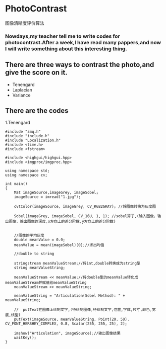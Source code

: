 # PhotoContrast
图像清晰度评价算法
### Nowdays,my teacher tell me to write codes for photocontrast.After a week,I have read many pappers,and now I will write something about this interesting thing.<br>
## There are three ways to contrast the photo,and give the score on it.
* Tenengard
* Laplacian
* Variance
## There are the codes
1.Tenengard
```
#include "zmq.h"
#include "include.h"
#include "Localization.h"
#include <time.h>
#include <fstream>

#include <highgui/highgui.hpp>
#include <imgproc/imgproc.hpp>

using namespace std;
using namespace cv;

int main()
{
	Mat imageSource,imageGrey, imageSobel;
	imageSource = imread("1.jpg");
	
	cvtColor(imageSource, imageGrey, CV_RGB2GRAY); //将图像转换为灰度图
	
	Sobel(imageGrey, imageSobel, CV_16U, 1, 1); //sobel算子,(输入图像，输出图像，输出图像的深度,x方向上的差分阶数,y方向上的差分阶数)
	
	
	//图像的平均灰度
	double meanValue = 0.0;
	meanValue = mean(imageSobel)[0];//求出均值
	
	//double to string

	stringstream meanValueStream;//将int,double转换成为string型
	string meanValueString;

	meanValueStream << meanValue;//将double型的meanValue转化成meanValueStream并赋值给meanValueString
	meanValueStream >> meanValueString;

	meanValueString = "Articulation(Sobel Method): " + meanValueString;

	//	putText在图像上绘制文字,(待绘制图像,待绘制文字,位置,字体,尺寸,颜色,宽度,线型)
	putText(imageSource, meanValueString, Point(20, 50), CV_FONT_HERSHEY_COMPLEX, 0.8, Scalar(255, 255, 25), 2);

	imshow("Articulation", imageSource);//输出图像结果
	waitKey();
}
```
